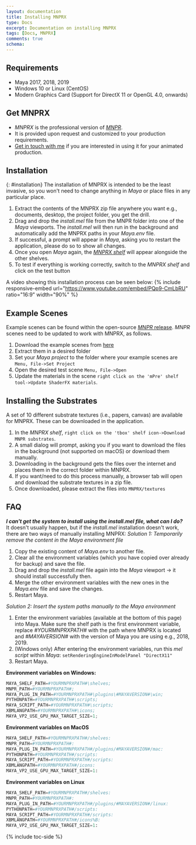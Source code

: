 ```yaml
---
layout: documentation
title: Installing MNPRX
type: Docs
excerpt: Documentation on installing MNPRX
tags: [Docs, MNPRX]
comments: true
schema:
---
```


## Requirements
* Maya 2017, 2018, 2019
* Windows 10 or Linux (CentOS)
* Modern Graphics Card (Support for DirectX 11 or OpenGL 4.0, onwards)


## Get MNPRX
* _MNPRX_ is the professional version of [_MNPR_](/projects/Maya-NPR).
* It is provided upon request and customized to your production requirements.
* [Get in touch with me](/about) if you are interested in using it for your animated production.


## Installation
{: #installation}
The installation of MNPRX is intended to be the least invasive, so you won't need to change anything in _Maya_ or place files in any particular place.
1. Extract the contents of the MNPRX zip file anywhere you want e.g., documents, desktop, the project folder, you get the drill.
1. Drag and drop the _install.mel_ file from the MNPR folder into one of the _Maya_ viewports. The _install.mel_ will then run in the background and automatically add the MNPRX paths in your _Maya.env_ file.
1. If successful, a prompt will appear in _Maya_, asking you to restart the application, please do so to show all changes.
1. Once you open _Maya_ again, the [_MNPRX shelf_](../shelf) will appear alongside the other shelves.
1. To test if everything is working correctly, switch to the _MNPRX shelf_ and click on the test button

A video showing this installation process can be seen below:
{% include responsive-embed url="https://www.youtube.com/embed/PQp9-CmLbRU" ratio="16:9" width="90%" %}


## Example Scenes
Example scenes can be found within the open-source [_MNPR_ release](/projects/Maya-NPR). _MNPR_ scenes need to be updated to work with MNPRX, as follows.
1. Download the example scenes from [here](https://github.com/semontesdeoca/MNPR/releases/latest)
1. Extract them in a desired folder
1. Set your _Maya project_ to the folder where your example scenes are `Menu, File->Set Project`
1. Open the desired test scene `Menu, File->Open`
1. Update the materials in the scene `right click on the 'mPre' shelf tool->Update ShaderFX materials`.


## Installing the Substrates
A set of 10 different substrate textures (i.e., papers, canvas) are available for MNPRX. These can be downloaded in the application.
1. In the _MNPRX shelf_, `right click on the 'tbox' shelf icon->Download MNPR substrates`.
1. A small dialog will prompt, asking you if you want to download the files in the background (not supported on macOS) or download them manually.
1. Downloading in the background gets the files over the internet and places them in the correct folder within MNPRX.
1. If you want/need to do this process manually, a browser tab will open and download the substrate textures in a zip file.
1. Once downloaded, please extract the files into `MNPRX/textures`


## FAQ
_**I can't get the system to install using the install.mel file, what can I do?**_<br>
It doesn't usually happen, but if the _install.mel_ installation doesn't work, there are two ways of manually installing MNPRX:
_Solution 1: Temporarily remove the content in the Maya environment file_

1. Copy the existing content of _Maya.env_ to another file.
2. Clear all the environment variables (which you have copied over already for backup) and save the file.
3. Drag and drop the _install.mel_ file again into the _Maya_ viewport -> it should install successfully then.
4. Merge the other environment variables with the new ones in the _Maya.env_ file and save the changes.
5. Restart Maya.

_Solution 2: Insert the system paths manually to the Maya environment_

1. Enter the environment variables (available at the bottom of this page) into Maya. Make sure the shelf path is the first environment variable, replace _#YOURMNPRXPATH#_ with the path where MNPRX is located and _#MAYAVERSION#_ with the version of Maya you are using e.g., 2018, 2019.
1. (Windows only) After entering the environment variables, run this _mel script_ within _Maya_: `setRenderingEngineInModelPanel "DirectX11"`
1. Restart Maya.


**Environment variables on Windows:**
```python
MAYA_SHELF_PATH=#YOURMNPRXPATH#\shelves;
MNPR_PATH=#YOURMNPRXPATH#;
MAYA_PLUG_IN_PATH=#YOURMNPRXPATH#\plugins\#MAYAVERSION#\win;
PYTHONPATH=#YOURMNPRXPATH#\scripts;
MAYA_SCRIPT_PATH=#YOURMNPRXPATH#\scripts;
XBMLANGPATH=#YOURMNPRXPATH#\icons;
MAYA_VP2_USE_GPU_MAX_TARGET_SIZE=1;
```

**Environment variables on MacOS**
```python
MAYA_SHELF_PATH=#YOURMNPRXPATH#/shelves:
MNPR_PATH=#YOURMNPRXPATH#:
MAYA_PLUG_IN_PATH=#YOURMNPRXPATH#/plugins/#MAYAVERSION#/mac:
PYTHONPATH=#YOURMNPRXPATH#/scripts:
MAYA_SCRIPT_PATH=#YOURMNPRXPATH#/scripts:
XBMLANGPATH=#YOURMNPRXPATH#/icons:
MAYA_VP2_USE_GPU_MAX_TARGET_SIZE=1:
```

**Environment variables on Linux**
```python
MAYA_SHELF_PATH=#YOURMNPRXPATH#/shelves:
MNPR_PATH=#YOURMNPRXPATH#:
MAYA_PLUG_IN_PATH=#YOURMNPRXPATH#/plugins/#MAYAVERSION#/linux:
PYTHONPATH=#YOURMNPRXPATH#/scripts:
MAYA_SCRIPT_PATH=#YOURMNPRXPATH#/scripts:
XBMLANGPATH=#YOURMNPRXPATH#/icons%B:
MAYA_VP2_USE_GPU_MAX_TARGET_SIZE=1:
```

{% include toc-side %}
